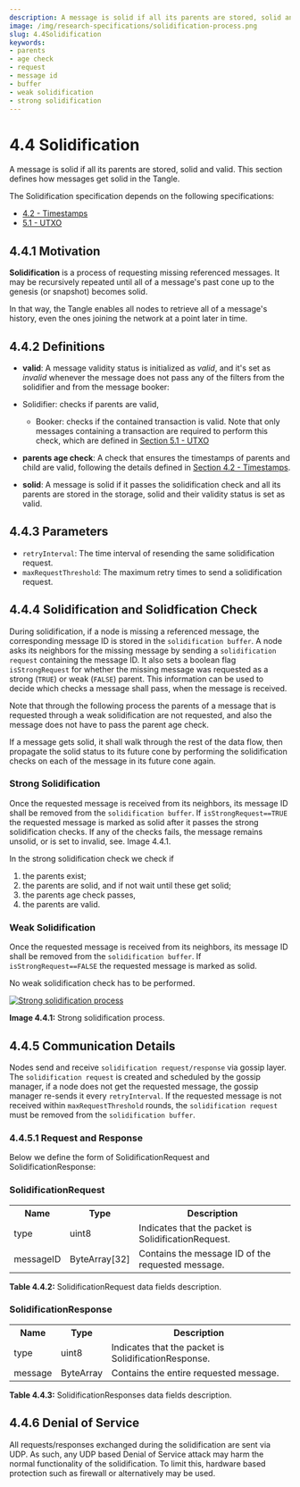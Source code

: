 ```yaml
---
description: A message is solid if all its parents are stored, solid and valid. This section defines how messages get solid in the Tangle. The Solidification specification depends on timestamps and UTXO.
image: /img/research-specifications/solidification-process.png
slug: 4.4Solidification
keywords:
- parents
- age check
- request
- message id
- buffer
- weak solidification
- strong solidification
---
```


# 4.4 Solidification

A message is solid if all its parents are stored, solid and valid. This section defines how messages get solid in the Tangle.

The Solidification specification depends on the following specifications:
- [4.2 - Timestamps](./4.2%20Timestamps.md)
- [5.1 - UTXO](./5.1%20UTXO.md)

## 4.4.1 Motivation

**Solidification** is a process of requesting missing referenced messages. It may be recursively repeated until all of a message's past cone up to the genesis (or snapshot) becomes solid.

In that way, the Tangle enables all nodes to retrieve all of a message's history, even the ones joining the network at a point later in time.

## 4.4.2 Definitions

* **valid**:
  A message validity status is initialized as *valid*, and it's set as *invalid* whenever the message does not pass any of the filters from the solidifier and from the message booker:
* Solidifier: checks if parents are valid,
    * Booker: checks if the contained transaction is valid. Note that only messages containing a transaction are required to perform this check, which are defined in [Section 5.1 - UTXO](./5.1%20UTXO.md#validation)

* **parents age check**: A check that ensures the timestamps of parents and child are valid, following the details defined in [Section 4.2 - Timestamps](./4.2%20Timestamps.md).
* **solid**: A message is solid if it passes the solidification check and all its parents are stored in the storage, solid and their validity status is set as valid.

## 4.4.3 Parameters

* `retryInterval`: The time interval of resending the same solidification request.
* `maxRequestThreshold`: The maximum retry times to send a solidification request.

## 4.4.4 Solidification and Solidfication Check

During solidification, if a node is missing a referenced message, the corresponding message ID is stored in the `solidification buffer`. A node asks its neighbors for the missing message by sending a `solidification request` containing the message ID.
It also sets a boolean flag `isStrongRequest` for whether the missing message was requested as a strong (`TRUE`) or weak (`FALSE`) parent. This information can be used to decide which checks a message shall pass, when the message is received.

Note that through the following process the parents of a message that is requested through a weak solidification are not requested, and also the message does not have to pass the parent age check.

If a message gets solid, it shall walk through the rest of the data flow, then propagate the solid status to its future cone by performing the solidification checks on each of the message in its future cone again.


### Strong Solidification

Once the requested message is received from its neighbors, its message ID shall be removed from the `solidification buffer`. If `isStrongRequest==TRUE` the requested message is marked as solid after it passes the strong solidification checks. If any of the checks fails, the message remains unsolid, or is set to invalid, see. Image 4.4.1.

In the strong solidification check we check if

1. the parents exist;
2. the parents are solid, and if not wait until these get solid;
3. the parents age check passes,
4. the parents are valid.

### Weak Solidification

Once the requested message is received from its neighbors, its message ID shall be removed from the `solidification buffer`. If `isStrongRequest==FALSE` the requested message is marked as solid.

No weak solidification check has to be performed.


[![Strong solidification process](https://user-images.githubusercontent.com/11289354/117009286-28333200-ad1e-11eb-8d0d-186c8d8ce373.png)](https://user-images.githubusercontent.com/11289354/117009286-28333200-ad1e-11eb-8d0d-186c8d8ce373.png)

**Image 4.4.1:** Strong solidification process.



## 4.4.5 Communication Details

Nodes send and receive `solidification request/response` via gossip layer. The `solidification request` is created and scheduled by the gossip manager, if a node does not get the requested message, the gossip manager re-sends it every `retryInterval`. If the requested message is not received within `maxRequestThreshold` rounds, the `solidification request` must be removed from the `solidification buffer`.

### 4.4.5.1 Request and Response
Below we define the form of SolidificationRequest and SolidificationResponse:

### SolidificationRequest

<table>
    <tbody>
     <tr>
         <th>Name</th>
         <th>Type</th>
         <th>Description</th>
     </tr>
     <tr>
         <td>type</td>
         <td>uint8</td>
         <td>Indicates that the packet is SolidificationRequest.</td>
     </tr>
     <tr>
         <td>messageID</td>
         <td>ByteArray[32]</td>
         <td>Contains the message ID of the requested message.</td>
     </tr>
  </tbody>
 </table>

**Table 4.4.2:** SolidificationRequest data fields description.

### SolidificationResponse

<table>
    <tbody>
     <tr>
         <th>Name</th>
         <th>Type</th>
         <th>Description</th>
     </tr>
     <tr>
         <td>type</td>
         <td>uint8</td>
         <td>Indicates that the packet is SolidificationResponse.</td>
     </tr>
     <tr>
         <td>message</td>
         <td>ByteArray</td>
         <td>Contains the entire requested message.</td>
     </tr>
    </tbody>
 </table>

**Table 4.4.3:** SolidificationResponses data fields description.

## 4.4.6 Denial of Service

All requests/responses exchanged during the solidification are sent via UDP. As such, any UDP based Denial of Service attack may harm the normal functionality of the solidification. To limit this, hardware based protection such as firewall or alternatively may be used.
